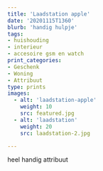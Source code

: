 ```yaml
---
title: 'Laadstation apple'
date: '20201115T1360'
blurb: 'handig hulpje'
tags:
- huishouding
- interieur
- accesoire gsm en watch
print_categories:
- Geschenk
- Woning
- Attribuut
type: prints
images:
  - alt: 'laadstation-apple'
    weight: 10
    src: featured.jpg
  - alt: 'laadstation'
    weight: 20
    src: laadstation-2.jpg

---
```

heel handig attribuut
